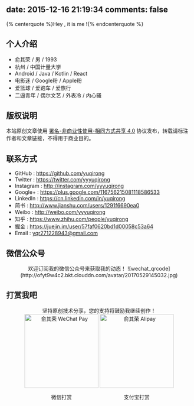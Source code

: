 date: 2015-12-16 21:19:34
comments: false
---
{% centerquote %}Hey , it is me !{% endcenterquote %}

## 个人介绍
* 俞其荣 / 男 / 1993
* 杭州 / 中国计量大学
* Android / Java / Kotlin / React
* 电影迷 / Google粉 / Apple粉
* 爱篮球 / 爱跑车 / 爱旅行
* 二逼青年 / 偶尔文艺 / 外表冷 / 内心骚

## 版权说明
本站原创文章使用 [署名-非商业性使用-相同方式共享 4.0](https://creativecommons.org/licenses/by-nc-sa/4.0/) 协议发布，转载请标注作者和文章链接，不得用于商业目的。

## 联系方式
* GitHub : https://github.com/yuqirong
* Twitter : https://twitter.com/yyyuqirong
* Instagram : http://instagram.com/yyyuqirong
* Google+ : https://plus.google.com/116756215081118586533
* LinkedIn : https://cn.linkedin.com/in/yuqirong
* 简书 : http://www.jianshu.com/users/1291f6690ea0
* Weibo : http://weibo.com/yyyuqirong
* 知乎 : https://www.zhihu.com/people/yuqirong
* 掘金 : https://juejin.im/user/57faf0620bd1d00058c53a64
* Email : <yqr271228943@gmail.com>

## 微信公众号
<div style="display: block;text-align: center;margin:0px auto">
欢迎订阅我的微信公众号来获取我的动态！
![wechat_qrcode](http://ofyt9w4c2.bkt.clouddn.com/avatar/20170529145032.jpg)
</div>

## 打赏我吧
<div id="QR" style="display: block;text-align: center;margin:0px auto">
<div>坚持原创技术分享，您的支持将鼓励我继续创作！</div>
<div id="wechat" style="display: inline-block">
<a href="http://ofyt9w4c2.bkt.clouddn.com/avatar/20161001102756.png" class="fancybox" rel="group"><img id="wechat_qr" src="http://ofyt9w4c2.bkt.clouddn.com/avatar/20161001102756.png" alt="俞其荣 WeChat Pay" style="width: 200px; max-width: 100%; display: inline-block"></a>
<p>微信打赏</p>
</div>

<div id="alipay" style="display: inline-block">
<a href="http://ofyt9w4c2.bkt.clouddn.com/avatar/20160428221107.jpg" class="fancybox" rel="group"><img id="alipay_qr" src="http://ofyt9w4c2.bkt.clouddn.com/avatar/20160428221107.jpg" alt="俞其荣 Alipay" style="width: 200px; max-width: 100%; display: inline-block"></a>
<p>支付宝打赏</p>
</div>

</div>